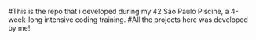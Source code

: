 #This is the repo that i developed during my 42 São Paulo Piscine, a 4-week-long intensive coding training.
#All the projects here was developed by me!
